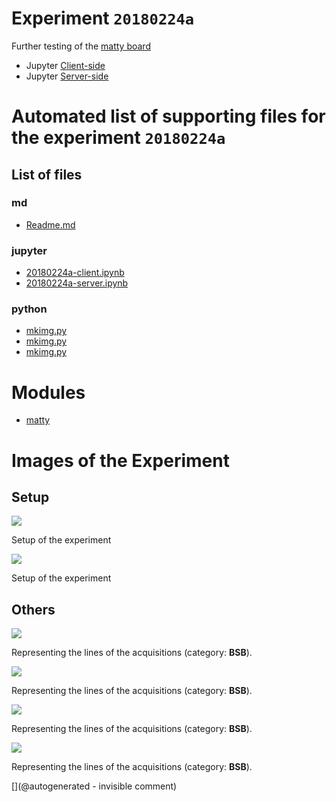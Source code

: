 # Experiment `20180224a`

Further testing of the [matty board](/matty/)

* Jupyter [Client-side](/matty/20180224a/20180224a-client.ipynb)
* Jupyter [Server-side](/matty/20180224a/20180224a-server.ipynb)


# Automated list of supporting files for the __experiment `20180224a`__

## List of files

### md

* [Readme.md](/matty/20180224a/Readme.md)


### jupyter

* [20180224a-client.ipynb](/matty/20180224a/20180224a-client.ipynb)
* [20180224a-server.ipynb](/matty/20180224a/20180224a-server.ipynb)


### python

* [mkimg.py](/matty/20201103a/mkimg.py)
* [mkimg.py](/matty/20180224a/mkimg.py)
* [mkimg.py](/matty/20180430a/mkimg.py)





# Modules

* [matty](/matty/)




# Images of the Experiment

## Setup

![](/matty/20180224a/images/IMG_20180224_195210.jpg)

Setup of the experiment

![](/matty/v0.1/images/IMG_20180224_195210.jpg)

Setup of the experiment

## Others

![](/matty/20180224a/images/y18-VGA@0x11-spimode1-12msps.jpg)

Representing the lines of the acquisitions (category: __BSB__).

![](/matty/20180224a/images/y16-VGA@0x11-spimode1-21msps.jpg)

Representing the lines of the acquisitions (category: __BSB__).

![](/matty/20180224a/images/y19-VGA@0x11-spimode1-10msps.jpg)

Representing the lines of the acquisitions (category: __BSB__).

![](/matty/20180224a/images/y17-VGA@0x11-spimode1-16msps.jpg)

Representing the lines of the acquisitions (category: __BSB__).










[](@autogenerated - invisible comment)
